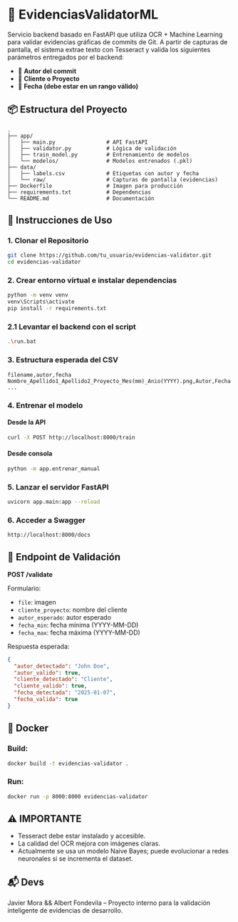 # 🧠 EvidenciasValidatorML

Servicio backend basado en FastAPI que utiliza OCR + Machine Learning para validar evidencias gráficas de commits de Git. A partir de capturas de pantalla, el sistema extrae texto con Tesseract y valida los siguientes parámetros entregados por el backend:

- 👤 **Autor del commit**
- 🏢 **Cliente o Proyecto**
- 📅 **Fecha (debe estar en un rango válido)**

## 📦 Estructura del Proyecto

```
.
├── app/
│   ├── main.py                # API FastAPI
│   ├── validator.py           # Lógica de validación
│   ├── train_model.py         # Entrenamiento de modelos
│   └── modelos/               # Modelos entrenados (.pkl)
├── data/
│   ├── labels.csv             # Etiquetas con autor y fecha
│   └── raw/                   # Capturas de pantalla (evidencias)
├── Dockerfile                 # Imagen para producción
├── requirements.txt           # Dependencias
└── README.md                  # Documentación
```

## 🚀 Instrucciones de Uso

### 1. Clonar el Repositorio
```bash
git clone https://github.com/tu_usuario/evidencias-validator.git
cd evidencias-validator
```

### 2. Crear entorno virtual e instalar dependencias
```bash
python -m venv venv
venv\Scripts\activate
pip install -r requirements.txt
```

### 2.1 Levantar el backend con el script
```bash
.\run.bat
```

### 3. Estructura esperada del CSV
```csv
filename,autor,fecha
Nombre_Apellido1_Apellido2_Proyecto_Mes(mm)_Anio(YYYY).png,Autor,Fecha
...
```

### 4. Entrenar el modelo
#### Desde la API
```bash
curl -X POST http://localhost:8000/train
```
#### Desde consola
```bash
python -m app.entrenar_manual
```

### 5. Lanzar el servidor FastAPI
```bash
uvicorn app.main:app --reload
```

### 6. Acceder a Swagger
```bash
http://localhost:8000/docs
```

## 🧪 Endpoint de Validación

**POST /validate**

Formulario:
- `file`: imagen
- `cliente_proyecto`: nombre del cliente
- `autor_esperado`: autor esperado
- `fecha_min`: fecha mínima (YYYY-MM-DD)
- `fecha_max`: fecha máxima (YYYY-MM-DD)

Respuesta esperada:
```json
{
  "autor_detectado": "John Doe",
  "autor_valido": true,
  "cliente_detectado": "Cliente",
  "cliente_valido": true,
  "fecha_detectada": "2025-01-07",
  "fecha_valida": true
}
```

## 🐳 Docker

### Build:
```bash
docker build -t evidencias-validator .
```

### Run:
```bash
docker run -p 8000:8000 evidencias-validator
```

## ⚠️ IMPORTANTE

- Tesseract debe estar instalado y accesible.
- La calidad del OCR mejora con imágenes claras.
- Actualmente se usa un modelo Naive Bayes; puede evolucionar a redes neuronales si se incrementa el dataset.

## 📬 Devs

Javier Mora && Albert Fondevila – Proyecto interno para la validación inteligente de evidencias de desarrollo.
